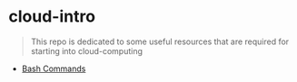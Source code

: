 # cloud-intro

 > This repo is dedicated to some useful resources that are required for starting into cloud-computing
 
 - [Bash Commands](/commands/summary.md)
